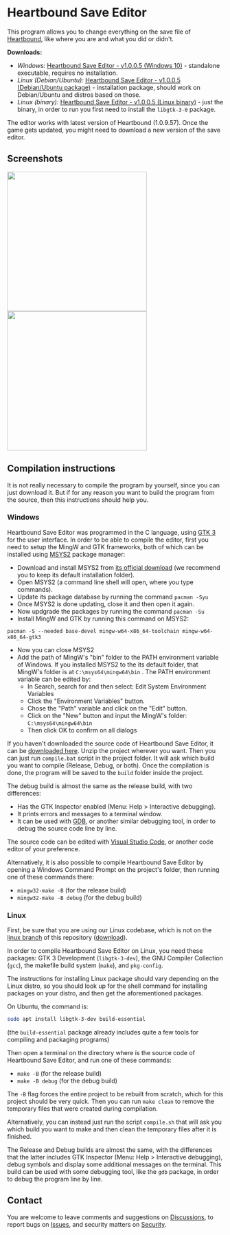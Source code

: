 # Heartbound Save Editor
This program allows you to change everything on the save file of [Heartbound](https://store.steampowered.com/app/567380/Heartbound/), like where you are and what you did or didn't.

**Downloads:**
* *Windows:* [Heartbound Save Editor - v1.0.0.5 (Windows 10)](https://github.com/tbpaolini/Heartbound-Save-Editor/releases/download/v1.0.0.5/Heartbound_Save_Editor-v1.0.0.5-Windows_10.zip) - standalone executable, requires no installation.
* *Linux (Debian/Ubuntu):* [Heartbound Save Editor - v1.0.0.5 (Debian/Ubuntu package)](https://github.com/tbpaolini/Heartbound-Save-Editor/releases/download/v1.0.0.5/Heartbound_Save_Editor-v1.0.0.5-Linux_Ubuntu.deb) - installation package, should work on Debian/Ubuntu and distros based on those.
* *Linux (binary):* [Heartbound Save Editor - v1.0.0.5 (Linux binary)](https://github.com/tbpaolini/Heartbound-Save-Editor/releases/download/v1.0.0.5/Heartbound_Save_Editor-v1.0.0.5-Linux_binary.tar.xz) - just the binary, in order to run you first need to install the `libgtk-3-0` package.

The editor works with latest version of Heartbound (1.0.9.57). Once the game gets updated, you might need to download a new version of the save editor.

## Screenshots
<img src="https://user-images.githubusercontent.com/85261542/167233908-f98e048d-9f43-4d27-b955-51b85a712893.png" width=325 /> <img src="https://user-images.githubusercontent.com/85261542/167233948-84a4e34a-b4b3-4b1f-b132-1179e3fa43ac.png" width=325 />

## Compilation instructions
It is not really necessary to compile the program by yourself, since you can just download it. But if for any reason you want to build the program from the source, then this instructions should help you.

### Windows

Heartbound Save Editor was programmed in the C language, using [GTK 3](https://www.gtk.org/) for the user interface. In order to be able to compile the editor, first you need to setup the MingW and GTK frameworks, both of which can be installed using [MSYS2](https://www.msys2.org/) package manager:
* Download and install MSYS2 from [its official download](https://github.com/msys2/msys2-installer/releases/download/2022-03-19/msys2-x86_64-20220319.exe) (we recommend you to keep its default installation folder).
* Open MSYS2 (a command line shell will open, where you type commands).
* Update its package database by running the command `pacman -Syu`
* Once MSYS2 is done updating, close it and then open it again.
* Now updgrade the packages by running the command `pacman -Su`
* Install MingW and GTK by running this command on MSYS2:
```shell
pacman -S --needed base-devel mingw-w64-x86_64-toolchain mingw-w64-x86_64-gtk3
```
* Now you can close MSYS2
* Add the path of MingW's "bin" folder to the PATH environment variable of Windows. If you installed MSYS2 to the its default folder, that MingW's folder is at `C:\msys64\mingw64\bin` . The PATH environment variable can be edited by:
    * In Search, search for and then select: Edit System Environment Variables
    * Click the "Environment Variables" button.
    * Chose the "Path" variable and click on the "Edit" button.
    * Click on the "New" button and input the MingW's folder: `C:\msys64\mingw64\bin`
    * Then click OK to confirm on all dialogs

If you haven't downloaded the source code of Heartbound Save Editor, it can be [downloaded here](https://github.com/tbpaolini/Heartbound-Save-Editor/archive/refs/heads/master.zip). Unzip the project wherever you want. Then you can just run `compile.bat` script in the project folder. It will ask which build you want to compile (Release, Debug, or both). Once the compilation is done, the program will be saved to the `build` folder inside the project.

The debug build is almost the same as the release build, with two differences:
* Has the GTK Inspector enabled (Menu: Help > Interactive debugging).
* It prints errors and messages to a terminal window.
* It can be used with [GDB](https://www.sourceware.org/gdb/), or another similar debugging tool, in order to debug the source code line by line.

The source code can be edited with [Visual Studio Code](https://code.visualstudio.com/), or another code editor of your preference.

Alternatively, it is also possible to compile Heartbound Save Editor by opening a Windows Command Prompt on the project's folder, then running one of these commands there:
* `mingw32-make -B` (for the release build)
* `mingw32-make -B debug` (for the debug build)

### Linux

First, be sure that you are using our Linux codebase, which is not on the [linux branch](https://github.com/tbpaolini/Heartbound-Save-Editor/tree/linux) of this repository ([download](https://github.com/tbpaolini/Heartbound-Save-Editor/archive/refs/heads/linux.zip)).

In order to compile Heartbound Save Editor on Linux, you need these packages: GTK 3 Development (`libgtk-3-dev`), the GNU Compiler Collection (`gcc`), the makefile build system (`make`), and `pkg-config`.

The instructions for installing Linux package should vary depending on the Linux distro, so you should look up for the shell command for installing packages on your distro, and then get the aforementioned packages.

On Ubuntu, the command is:
```sh
sudo apt install libgtk-3-dev build-essential
```
(the `build-essential` package already includes quite a few tools for compiling and packaging programs)

Then open a terminal on the directory where is the source code of Heartbound Save Editor, and run one of these commands:
* `make -B` (for the release build)
* `make -B debug` (for the debug build)

The `-B` flag forces the entire project to be rebuilt from scratch, which for this project should be very quick. Then you can run `make clean` to remove the temporary files that were created during compilation.

Alternatively, you can instead just run the script `compile.sh` that will ask you which build you want to make and then clean the temporary files after it is finished.

The Release and Debug builds are almost the same, with the differences that the latter includes GTK Inspector (Menu: Help > Interactive debugging), debug symbols and display some additional messages on the terminal. This build can be used with some debugging tool, like the `gdb` package, in order to debug the program line by line.

## Contact
You are welcome to leave comments and suggestions on [Discussions](https://github.com/tbpaolini/Heartbound-Save-Editor/discussions), to report bugs on [Issues](https://github.com/tbpaolini/Heartbound-Save-Editor/issues), and security matters on [Security](https://github.com/tbpaolini/Heartbound-Save-Editor/security).
